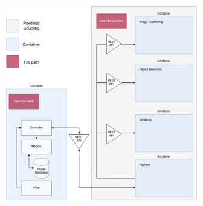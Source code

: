 ![alt text](https://github.com/frederikgram/describe/blob/master/resources/architecture.png?raw=true)
